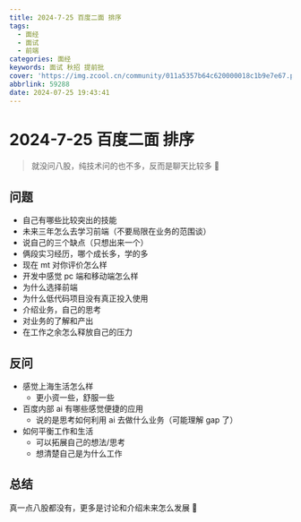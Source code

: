 ```yaml
---
title: 2024-7-25 百度二面 排序
tags:
  - 面经
  - 面试
  - 前端
categories: 面经
keywords: 面试 秋招 提前批
cover: 'https://img.zcool.cn/community/011a5357b64c620000018c1b9e7e67.png@2o.png'
abbrlink: 59288
date: 2024-07-25 19:43:41
---
```


# 2024-7-25 百度二面 排序

> 就没问八股，纯技术问的也不多，反而是聊天比较多 🥸

## 问题

- 自己有哪些比较突出的技能
- 未来三年怎么去学习前端（不要局限在业务的范围谈）
- 说自己的三个缺点（只想出来一个）
- 俩段实习经历，哪个成长多，学的多
- 现在 mt 对你评价怎么样
- 开发中感觉 pc 端和移动端怎么样
- 为什么选择前端
- 为什么低代码项目没有真正投入使用
- 介绍业务，自己的思考
- 对业务的了解和产出
- 在工作之余怎么释放自己的压力

## 反问

- 感觉上海生活怎么样
  - 更小资一些，舒服一些
- 百度内部 ai 有哪些感觉便捷的应用
  - 说的是思考如何利用 ai 去做什么业务（可能理解 gap 了）
- 如何平衡工作和生活
  - 可以拓展自己的想法/思考
  - 想清楚自己是为什么工作

## 总结

真一点八股都没有，更多是讨论和介绍未来怎么发展 🫨
